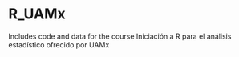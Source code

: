 # R_UAMx
Includes code and data for the course Iniciación a R para el análisis estadístico ofrecido por UAMx
